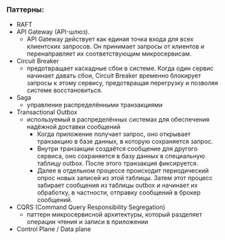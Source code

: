 ### Паттерны:
- RAFT
- API Gateway (API-шлюз).
  - API Gateway действует как единая точка входа для всех клиентских запросов. Он принимает запросы от клиентов и перенаправляет их соответствующим микросервисам.
- Circuit Breaker 
  - предотвращает каскадные сбои в системе. Когда один сервис начинает давать сбои, Circuit Breaker временно блокирует запросы к этому сервису, предотвращая перегрузку и позволяя системе восстановиться.
- Saga
  - управление распределёнными транзакциями
- Transactional Outbox
  - используемый в распределённых системах для обеспечения надёжной доставки сообщений
    - Когда приложение получает запрос, оно открывает транзакцию в базе данных, в которую сохраняется запрос.
    - Внутри транзакции создаётся сообщение для другого сервиса, оно сохраняется в базу данных в специальную таблицу outbox. После этого транзакция фиксируется. 
    - Далее в отдельном процессе происходит периодический опрос новых записей из этой таблицы. Затем этот процесс забирает сообщения из таблицы outbox и начинает их обработку, в частности, отправку сообщений в брокер сообщений. 
- CQRS (Command Query Responsibility Segregation)
  - паттерн микросервисной архитектуры, который разделяет операции чтения и записи в приложении
- Control Plane / Data plane


